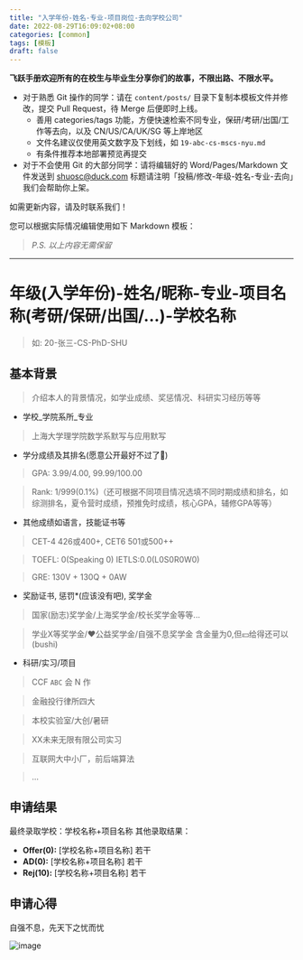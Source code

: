 ```yaml
---
title: "入学年份-姓名-专业-项目岗位-去向学校公司"
date: 2022-08-29T16:09:02+08:00
categories: [common]
tags: [模板]
draft: false
---
```


**飞跃手册欢迎所有的在校生与毕业生分享你们的故事，不限出路、不限水平。**

- 对于熟悉 Git 操作的同学：请在 `content/posts/` 目录下复制本模板文件并修改，提交 Pull Request，待 Merge 后便即时上线。
  - 善用 categories/tags 功能，方便快速检索不同专业，保研/考研/出国/工作等去向，以及 CN/US/CA/UK/SG 等上岸地区
  - 文件名建议仅使用英文数字及下划线，如 `19-abc-cs-mscs-nyu.md`
  - 有条件推荐本地部署预览再提交
- 对于不会使用 Git 的大部分同学：请将编辑好的 Word/Pages/Markdown 文件发送到 shuosc@duck.com 标题请注明「投稿/修改-年级-姓名-专业-去向」我们会帮助你上架。

如需更新内容，请及时联系我们！

您可以根据实际情况编辑使用如下 Markdown 模板：

> _P.S. 以上内容无需保留_

---

# 年级(入学年份)-姓名/昵称-专业-项目名称(考研/保研/出国/...)-学校名称
> 如: 20-张三-CS-PhD-SHU

## 基本背景 
> 介绍本人的背景情况，如学业成绩、奖惩情况、科研实习经历等等

- 学校_学院系所_专业
> 上海大学理学院数学系默写与应用默写

- 学分成绩及其排名(愿意公开最好不过了🥺)
> GPA: 3.99/4.00, 99.99/100.00

> Rank: 1/999(0.1%)（还可根据不同项目情况选填不同时期成绩和排名，如综测排名，夏令营时成绩，预推免时成绩，核心GPA，辅修GPA等等）

- 其他成绩如语言，技能证书等
> CET-4 426或400+, CET6 501或500++

> TOEFL: 0(Speaking 0) IETLS:0.0(L0S0R0W0)

> GRE: 130V + 130Q + 0AW

- 奖励证书, 惩罚*(应该没有吧), 奖学金
> 国家(励志)奖学金/上海奖学金/校长奖学金等等...

> 学业X等奖学金/❤公益奖学金/自强不息奖学金
> 含金量为0,但💴给得还可以(bushi)

- 科研/实习/项目
> CCF `ABC` 会 N 作

> 金融投行律所四大

> 本校实验室/大创/暑研

> XX未来无限有限公司实习

> 互联网大中小厂，前后端算法

> ...

## 申请结果 

最终录取学校：学校名称+项目名称 
其他录取结果： 

- **Offer(0):** [学校名称+项目名称] 若干 
- **AD(0):** [学校名称+项目名称] 若干 
- **Rej(10):** [学校名称+项目名称] 若干 

## 申请心得 

自强不息，先天下之忧而忧

![image](https://user-images.githubusercontent.com/54206290/187168371-1a53ee10-c7e4-4943-bfba-b26985ed9ade.png)

